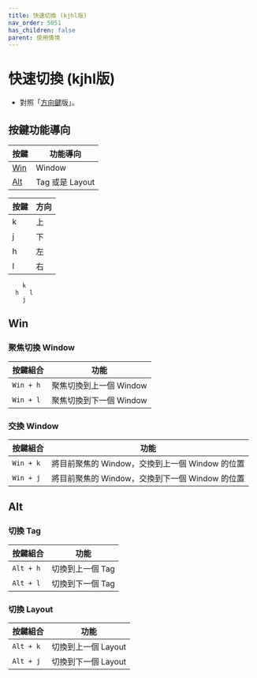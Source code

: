 ```yaml
---
title: 快速切換 (kjhl版)
nav_order: 5051
has_children: false
parent: 使用情境
---
```



# 快速切換 (kjhl版)

* 對照「[方向鍵](quick-switch-by-arrow-key)版」。


## 按鍵功能導向

| 按鍵 | 功能導向 |
| --- | --- |
| [Win](#win) | Window |
| [Alt](#alt) | Tag 或是 Layout |


| 按鍵 | 方向 |
| --- | --- |
| k | 上 |
| j | 下 |
| h | 左 |
| l | 右 |

```
    k
  h   l
    j
```

## Win

### 聚焦切換 Window

| 按鍵組合 | 功能 |
| --- | --- |
| `Win + h` | 聚焦切換到上一個 Window |
| `Win + l` | 聚焦切換到下一個 Window |

### 交換 Window

| 按鍵組合 | 功能 |
| --- | --- |
| `Win + k` | 將目前聚焦的 Window，交換到上一個 Window 的位置 |
| `Win + j` | 將目前聚焦的 Window，交換到下一個 Window 的位置 |

## Alt

### 切換 Tag

| 按鍵組合 | 功能 |
| --- | --- |
| `Alt + h` | 切換到上一個 Tag |
| `Alt + l` | 切換到下一個 Tag |

### 切換 Layout

| 按鍵組合 | 功能 |
| --- | --- |
| `Alt + k` | 切換到上一個 Layout |
| `Alt + j` | 切換到下一個 Layout |
